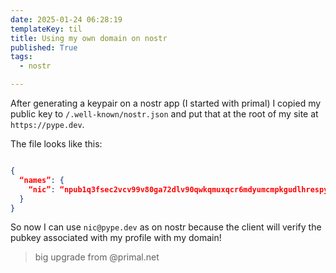 ```yaml
---
date: 2025-01-24 06:28:19
templateKey: til
title: Using my own domain on nostr
published: True
tags:
  - nostr

---
```


After generating a keypair on a nostr app (I started with primal) I copied my
public key to `/.well-known/nostr.json` and put that at the root of my site at
`https://pype.dev`.

The file looks like this:

```json

{
  “names”: {
    “nic”: “npub1q3fsec2vcv99v80ga72dlv90qwkqmuxqcr6mdyumcmpkgudlhrespyurfj”
  }
}
```
So now I can use `nic@pype.dev` as on nostr because the client will verify the
pubkey associated with my profile with my domain!

> big upgrade from <whatever>@primal.net
